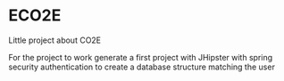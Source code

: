 # ECO2E
Little project about CO2E

For the project to work generate a first project with JHipster with spring security authentication to create a database structure matching the user
